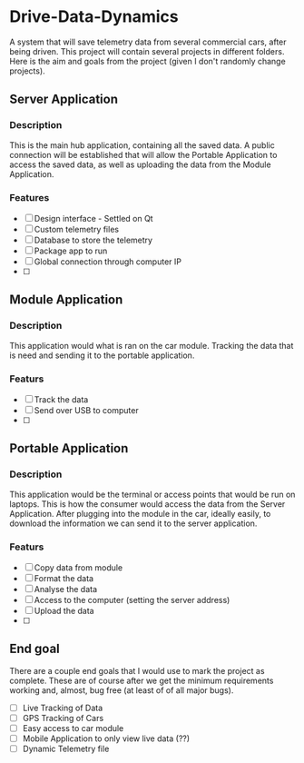 # Drive-Data-Dynamics
A system that will save telemetry data from several commercial cars, after being driven. This project will contain several projects in different folders. Here is the aim and goals from the project (given  I don't randomly change projects). 

## Server Application
### Description
This is the main hub application, containing all the saved data. A public connection will be established that will allow the Portable Application to access the saved data, as well as uploading the data from the Module Application.

### Features
- [ ] Design interface - Settled on Qt
- [ ] Custom telemetry files
- [ ] Database to store the telemetry
- [ ] Package app to run
- [ ] Global connection through computer IP
- [ ] 

## Module Application 
### Description
This application would what is ran on the car module. Tracking the data that is need and sending it to the portable application. 

### Featurs
- [ ] Track the data
- [ ] Send over USB to computer
- [ ]    

## Portable Application
### Description
This application would be the terminal or access points that would be run on laptops. This is how the consumer would access the data from the Server Application. After plugging into the module in the car, ideally easily, to download the information we can send it to the server application.

### Featurs
- [ ] Copy data from module
- [ ] Format the data
- [ ] Analyse the data
- [ ] Access to the computer (setting the server address)
- [ ] Upload the data 
- [ ] 

## End goal
There are a couple end goals that I would use to mark the project as complete. These are of course after we get the minimum requirements working and, almost, bug free (at least of of all major bugs).

- [ ] Live Tracking of Data
- [ ] GPS Tracking of Cars 
- [ ] Easy access to car module
- [ ] Mobile Application to only view live data (??) 
- [ ] Dynamic Telemetry file